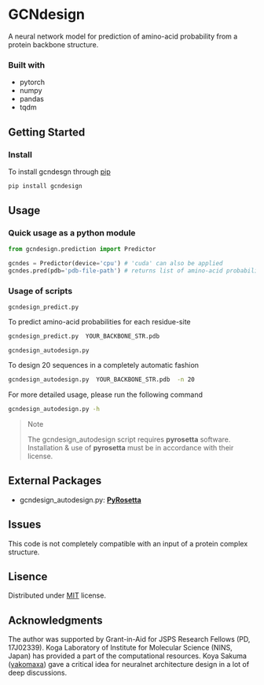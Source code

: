 # GCNdesign

A neural network model for prediction of amino-acid probability from a protein backbone structure.

### Built with
- pytorch
- numpy
- pandas
- tqdm

## Getting Started

### Install
To install gcndesgn through [pip](https://pypi.org/project/gcndesign)
```bash
pip install gcndesign
```

## Usage

### Quick usage as a python module
```python
from gcndesign.prediction import Predictor

gcndes = Predictor(device='cpu') # 'cuda' can also be applied
gcndes.pred(pdb='pdb-file-path') # returns list of amino-acid probabilities
```

### Usage of scripts

```gcndesign_predict.py```

To predict amino-acid probabilities for each residue-site
```bash
gcndesign_predict.py  YOUR_BACKBONE_STR.pdb
```

```gcndesign_autodesign.py```

To design 20 sequences in a completely automatic fashion

```bash
gcndesign_autodesign.py  YOUR_BACKBONE_STR.pdb  -n 20
```

For more detailed usage, please run the following command
```bash
gcndesign_autodesign.py -h
```

> Note
>
> The gcndesign_autodesign script requires **pyrosetta** software.
> Installation & use of **pyrosetta** must be in accordance with their license.

## External Packages
- gcndesign_autodesign.py: [**PyRosetta**](https://www.pyrosetta.org/)

## Issues
This code is not completely compatible with an input of a protein complex structure.

## Lisence
Distributed under [MIT](https://choosealicense.com/licenses/mit/) license.

## Acknowledgments
The author was supported by Grant-in-Aid for JSPS Research Fellows (PD, 17J02339).
Koga Laboratory of Institute for Molecular Science (NINS, Japan) has provided a part of the computational resources.
Koya Sakuma ([yakomaxa](https://github.com/yakomaxa)) gave a critical idea for neuralnet architecture design in a lot of deep discussions.

